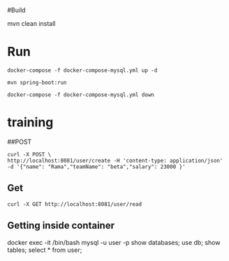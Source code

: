 #Build

mvn clean install

# Run
```
docker-compose -f docker-compose-mysql.yml up -d

mvn spring-boot:run

docker-compose -f docker-compose-mysql.yml down

```
# training
##POST

```
curl -X POST \
http://localhost:8081/user/create -H 'content-type: application/json' -d '{"name": "Rama","teamName": "beta","salary": 23000 }'

```
## Get 

```
curl -X GET http://localhost:8081/user/read 
```

## Getting inside container

docker exec -it <container-id> /bin/bash
mysql -u user -p
show databases;
use db;
show tables;
select * from user;
